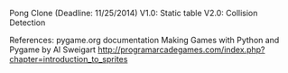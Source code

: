 Pong Clone (Deadline: 11/25/2014)
	V1.0: Static table
	V2.0: Collision Detection

References: 
	pygame.org documentation
	Making Games with Python and Pygame by Al Sweigart
	http://programarcadegames.com/index.php?chapter=introduction_to_sprites
	